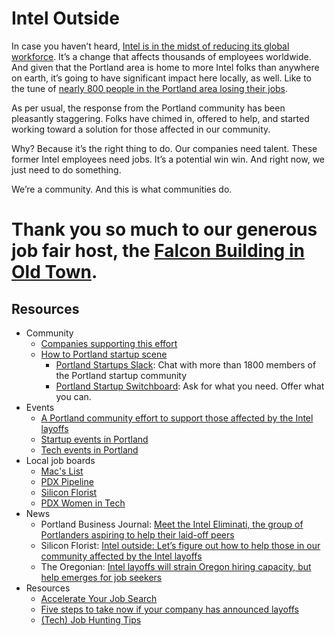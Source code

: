 # Intel Outside
In case you haven’t heard, [Intel is in the midst of reducing its global workforce](http://www.bizjournals.com/portland/blog/techflash/2016/04/intel-bombshell-784-job-cuts-in-hillsboro-and.html). It’s a change that affects thousands of employees worldwide. And given that the Portland area is home to more Intel folks than anywhere on earth, it’s going to have significant impact here locally, as well. Like to the tune of [nearly 800 people in the Portland area losing their jobs](http://www.opb.org/news/article/intel-oregon-layoffs-job-cuts/).

As per usual, the response from the Portland community has been pleasantly staggering. Folks have chimed in, offered to help, and started working toward a solution for those affected in our community.

Why? Because it’s the right thing to do. Our companies need talent. These former Intel employees need jobs. It’s a potential win win. And right now, we just need to do something.

We’re a community. And this is what communities do.

# Thank you so much to our generous job fair host, the [Falcon Building in Old Town](https://goo.gl/maps/4WAftjFex2r).


## Resources
- Community
	- [Companies supporting this effort](companies.md)
	- [How to Portland startup scene](https://medium.com/portland-startups/how-to-portland-startup-scene-f4c89095f6fb#.un7oz3l7l "How to Portland startup scene")
		- [Portland Startups Slack](https://pdx-startups-slack.herokuapp.com/ "Portland Startups Slack"): Chat with more than 1800 members of the Portland startup community
		- [Portland Startup Switchboard](http://pdxstartups.switchboardhq.com "Portland Startups Switchboard"): Ask for what you need. Offer what you can.
- Events 
	- [A Portland community effort to support those affected by the Intel layoffs](https://jobsinpdx.eventbrite.com)
	- [Startup events in Portland](https://www.startupdigest.com/digests/portland)
	- [Tech events in Portland](http://calagator.org/)
- Local job boards
	- [Mac's List](https://www.macslist.org/)
	- [PDX Pipeline](http://pdxpipeline.com/jobs/ "PDX Pipeline")
	- [Silicon Florist](http://siliconflorist.com/jobs/) 
	- [PDX Women in Tech](http://www.pdxwit.org/jobs/)
- News
	- Portland Business Journal: [Meet the Intel Eliminati, the group of Portlanders aspiring to help their laid-off peers](http://www.bizjournals.com/portland/blog/techflash/2016/05/meet-the-intel-eliminati-the-group-of-portlanders.html) 
	- Silicon Florist: [Intel outside: Let’s figure out how to help those in our community affected by the Intel layoffs](http://siliconflorist.com/2016/05/03/intel-figure-community-affected-intel-layoffs/)
	- The Oregonian: [Intel layoffs will strain Oregon hiring capacity, but help emerges for job seekers](http://www.oregonlive.com/silicon-forest/index.ssf/2016/05/intel_layoffs_will_strain_oreg.html)
- Resources
	- [Accelerate Your Job Search](https://accelerateyourjobsearch.wordpress.com/)
	- [Five steps to take now if your company has announced layoffs](http://raymondjames.com/saunderskellyachesonwealthmanagement/con_way_execs.htm "Five steps to take now if your company has announced layoffs")
	- [(Tech) Job Hunting Tips](https://techjobtips.wordpress.com/)
